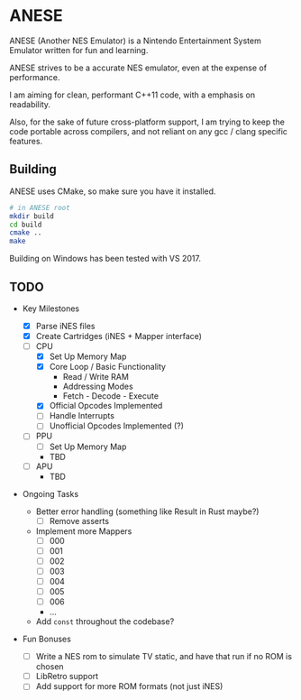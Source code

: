 # ANESE

ANESE (Another NES Emulator) is a Nintendo Entertainment System Emulator written
for fun and learning.

ANESE strives to be a accurate NES emulator, even at the expense of performance.

I am aiming for clean, performant C++11 code, with a emphasis on readability.

Also, for the sake of future cross-platform support, I am trying to keep the
code portable across compilers, and not reliant on any gcc / clang specific
features.

## Building

ANESE uses CMake, so make sure you have it installed.

```bash
# in ANESE root
mkdir build
cd build
cmake ..
make
```

Building on Windows has been tested with VS 2017.

## TODO

- Key Milestones
  - [x] Parse iNES files
  - [x] Create Cartridges (iNES + Mapper interface)
  - [ ] CPU
    - [x] Set Up Memory Map
    - [x] Core Loop / Basic Functionality
      - Read / Write RAM
      - Addressing Modes
      - Fetch - Decode - Execute
    - [x] Official Opcodes Implemented
    - [ ] Handle Interrupts
    - [ ] Unofficial Opcodes Implemented (?)
  - [ ] PPU
    - [ ] Set Up Memory Map
    - TBD
  - [ ] APU
    - TBD

- Ongoing Tasks
  - Better error handling (something like Result in Rust maybe?)
    - [ ] Remove asserts
  - Implement more Mappers
    - [ ] 000
    - [ ] 001
    - [ ] 002
    - [ ] 003
    - [ ] 004
    - [ ] 005
    - [ ] 006
    - ...
  - Add `const` throughout the codebase?

- Fun Bonuses
  - [ ] Write a NES rom to simulate TV static, and have that run if no ROM is
        chosen
  - [ ] LibRetro support
  - [ ] Add support for more ROM formats (not just iNES)

